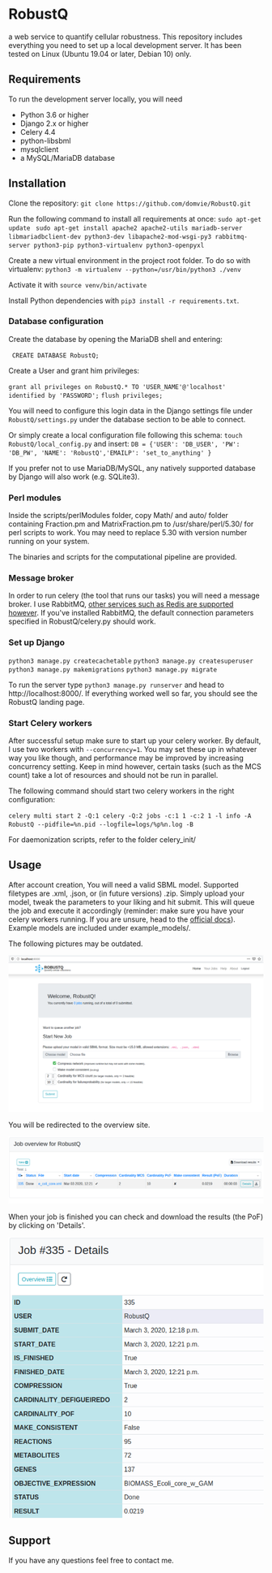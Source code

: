# RobustQ

a web service to quantify cellular robustness. This repository includes everything you need to set up a local development server. It has been tested on Linux (Ubuntu 19.04 or later, Debian 10) only.

## Requirements

To run the development server locally, you will need
* Python 3.6 or higher
* Django 2.x or higher
* Celery 4.4
* python-libsbml
* mysqlclient
* a MySQL/MariaDB database

## Installation
Clone the repository:
`git clone https://github.com/domvie/RobustQ.git`

Run the following command to install all requirements at once:
`sudo apt-get update `
`sudo apt-get install apache2 apache2-utils mariadb-server libmariadbclient-dev python3-dev libapache2-mod-wsgi-py3 rabbitmq-server python3-pip python3-virtualenv python3-openpyxl`

Create a new virtual environment in the project root folder. To do so with virtualenv:
`python3 -m virtualenv --python=/usr/bin/python3 ./venv` 

Activate it with `source venv/bin/activate`

Install Python dependencies with `pip3 install -r requirements.txt`.

### Database configuration

Create the database by opening the MariaDB shell and entering:

` CREATE DATABASE RobustQ;`

Create a User and grant him privileges:

`grant all privileges on RobustQ.* TO 'USER_NAME'@'localhost' identified by 'PASSWORD';`
`flush privileges;`

You will need to configure this login data in the Django settings file under `RobustQ/settings.py` under the database section to be able to connect.

Or simply create a local configuration file following this schema:
`touch RobustQ/local_config.py` and insert: `DB = {'USER': 'DB_USER', 'PW': 'DB_PW', 'NAME': 'RobustQ','EMAILP': 'set_to_anything' }`

If you prefer not to use MariaDB/MySQL, any natively supported database by Django will also work (e.g. SQLite3).

### Perl modules

Inside the scripts/perlModules folder, copy Math/ and auto/ folder containing Fraction.pm and MatrixFraction.pm to /usr/share/perl/5.30/ for perl scripts to work. You may need to replace 5.30 with version number running on your system.

The binaries and scripts for the computational pipeline are provided.

### Message broker

In order to run celery (the tool that runs our tasks) you will need a message broker. I use RabbitMQ, [other services such as Redis are supported however](https://docs.celeryproject.org/en/latest/getting-started/brokers/). If you've installed RabbitMQ, the default connection parameters specified in RobustQ/celery.py should work.

### Set up Django

`python3 manage.py createcachetable`
`python3 manage.py createsuperuser`
`python3 manage.py makemigrations`
`python3 manage.py migrate`

To run the server type `python3 manage.py runserver` and head to http://localhost:8000/. If everything worked well so far, you should see the RobustQ landing page.

### Start Celery workers

After successful setup make sure to start up your celery worker. By default, I use two workers with `--concurrency=1`. You may set these up in whatever way you like though, and performance may be improved by increasing concurrency setting. Keep in mind however, certain tasks (such as the MCS count) take a lot of resources and should not be run in parallel.

The following command should start two celery workers in the right configuration: 

`celery multi start 2 -Q:1 celery -Q:2 jobs -c:1 1 -c:2 1 -l info -A RobustQ --pidfile=%n.pid --logfile=logs/%p%n.log -B`

For daemonization scripts, refer to the folder celery_init/


## Usage

After account creation, You will need a valid SBML model. Supported filetypes are .xml, .json, or (in future versions) .zip. Simply upload your model, tweak the parameters to your liking and hit submit. This will queue the job and execute it accordingly (reminder: make sure you have your celery workers running. If you are unsure, head to the [official docs](https://docs.celeryproject.org/en/latest/getting-started/)). Example models are included under example_models/.

The following pictures may be outdated.

![Landing page](static/img/index.png?raw=true "Opening site")

You will be redirected to the overview site.

![Overview](static/img/overview.png?raw=true "Job Overview")

When your job is finished you can check and download the results (the PoF) by clicking on 'Details'.

![Details](static/img/results.png?raw=true "Job Results")

## Support

If you have any questions feel free to contact me.

